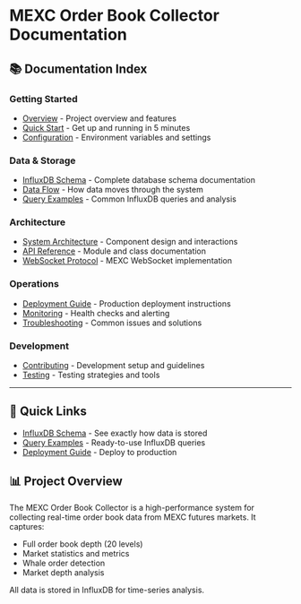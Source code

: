# MEXC Order Book Collector Documentation

## 📚 Documentation Index

### Getting Started
- [Overview](./overview.md) - Project overview and features
- [Quick Start](./quickstart.md) - Get up and running in 5 minutes
- [Configuration](./configuration.md) - Environment variables and settings

### Data & Storage
- [InfluxDB Schema](./influxdb-schema.md) - Complete database schema documentation
- [Data Flow](./data-flow.md) - How data moves through the system
- [Query Examples](./queries.md) - Common InfluxDB queries and analysis

### Architecture
- [System Architecture](./architecture.md) - Component design and interactions
- [API Reference](./api-reference.md) - Module and class documentation
- [WebSocket Protocol](./websocket-protocol.md) - MEXC WebSocket implementation

### Operations
- [Deployment Guide](./deployment.md) - Production deployment instructions
- [Monitoring](./monitoring.md) - Health checks and alerting
- [Troubleshooting](./troubleshooting.md) - Common issues and solutions

### Development
- [Contributing](./contributing.md) - Development setup and guidelines
- [Testing](./testing.md) - Testing strategies and tools

---

## 🚀 Quick Links

- [InfluxDB Schema](./influxdb-schema.md) - See exactly how data is stored
- [Query Examples](./queries.md) - Ready-to-use InfluxDB queries
- [Deployment Guide](./deployment.md) - Deploy to production

## 📊 Project Overview

The MEXC Order Book Collector is a high-performance system for collecting real-time order book data from MEXC futures markets. It captures:

- Full order book depth (20 levels)
- Market statistics and metrics
- Whale order detection
- Market depth analysis

All data is stored in InfluxDB for time-series analysis.